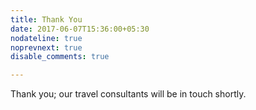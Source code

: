 ```yaml
---
title: Thank You
date: 2017-06-07T15:36:00+05:30
nodateline: true
noprevnext: true
disable_comments: true

---
```


Thank you; our travel consultants will be in touch shortly.
